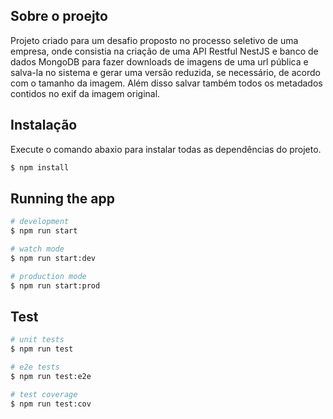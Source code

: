 ## Sobre o proejto

Projeto criado para um desafio proposto no processo seletivo de uma empresa, onde consistia na criação de uma API Restful NestJS e banco de dados MongoDB para fazer downloads de imagens de uma url pública e salva-la no sistema e gerar uma versão reduzida, se necessário, de acordo com o tamanho da imagem. Além disso salvar também todos os metadados contidos no exif da imagem original.



## Instalação

Execute o comando abaxio para instalar todas as dependências do projeto.

```bash
$ npm install
```

## Running the app

```bash
# development
$ npm run start

# watch mode
$ npm run start:dev

# production mode
$ npm run start:prod
```

## Test

```bash
# unit tests
$ npm run test

# e2e tests
$ npm run test:e2e

# test coverage
$ npm run test:cov
```




